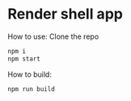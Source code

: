 # Render shell app

How to use:
Clone the repo
```bash
npm i
npm start
```

How to build:
```bash
npm run build
```